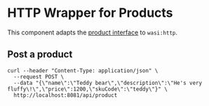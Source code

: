 # HTTP Wrapper for Products

This component adapts the [product interface](../wit/products/products.wit) to `wasi:http`.

## Post a product

```
curl --header "Content-Type: application/json" \
  --request POST \
  --data "{\"name\":\"Teddy bear\",\"description\":\"He's very fluffy\!\",\"price\":1200,\"skuCode\":\"teddy\"}" \
  http://localhost:8081/api/product
```
